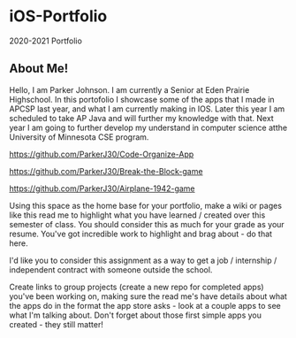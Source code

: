 # iOS-Portfolio
2020-2021 Portfolio

## About Me!
Hello, I am Parker Johnson. I am currently a Senior at Eden Prairie Highschool. In this portofolio I showcase some of the apps that I made in APCSP last year, and what I am currently making in IOS. Later this year I am scheduled to take AP Java and will further my knowledge with that.  Next year I am going to further develop my understand in computer science atthe University of Minnesota CSE program.

https://github.com/ParkerJ30/Code-Organize-App 


https://github.com/ParkerJ30/Break-the-Block-game


https://github.com/ParkerJ30/Airplane-1942-game

Using this space as the home base for your portfolio, make a wiki or pages like this read me to highlight what you have learned / created over this semester of class. You should consider this as much for your grade as your resume. You've got incredible work to highlight and brag about - do that here. 

I'd like you to consider this assignment as a way to get a job / internship / independent contract with someone outside the school.

Create links to group projects (create a new repo for completed apps) you've been working on, making sure the read me's have details about what the apps do in the format the app store asks - look at a couple apps to see what I'm talking about. Don't forget about those first simple apps you created - they still matter!

